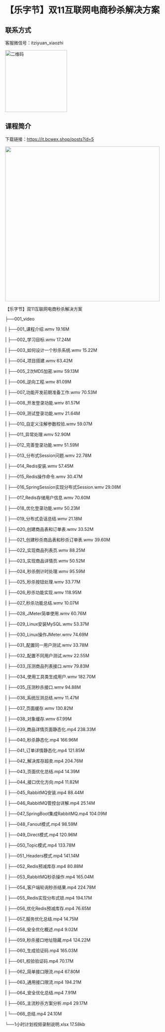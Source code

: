 # 【乐字节】双11互联网电商秒杀解决方案

## 联系方式

客服微信号：itziyuan_xiaozhi

<img src="https://ziyuanyun.oss-cn-guangzhou.aliyuncs.com/common/20240614073449/666b82192834a.jpg" width="200" height="200" alt="二维码">

## 课程简介

下载链接：https://it.bcwex.shop/posts?id=5

<img src="https://ziyuanyun.oss-cn-guangzhou.aliyuncs.com/yun/20240515151517/66446105f0318.jpg" width="500" alt="">

  【乐字节】双11互联网电商秒杀解决方案



 ├──001_video

 | ├──001_课程介绍.wmv 19.16M

 | ├──002_学习目标.wmv 17.24M

 | ├──003_如何设计一个秒杀系统.wmv 15.22M

 | ├──004_项目搭建.wmv 63.42M

 | ├──005_2次MD5加密.wmv 59.13M

 | ├──006_逆向工程.wmv 81.09M

 | ├──007_功能开发前期准备工作.wmv 70.53M

 | ├──008_开发登录功能.wmv 81.57M

 | ├──009_测试登录功能.wmv 21.64M

 | ├──010_自定义注解参数校验.wmv 59.07M

 | ├──011_异常处理.wmv 52.90M

 | ├──012_完善登录功能.wmv 51.59M

 | ├──013_分布式Session问题.wmv 22.78M

 | ├──014_Redis安装.wmv 57.45M

 | ├──015_Redis操作命令.wmv 30.47M

 | ├──016_SpringSession实现分布式Session.wmv 29.08M

 | ├──017_Redis存储用户信息.wmv 70.60M

 | ├──018_优化登录功能.wmv 50.23M

 | ├──019_分布式会话总结.wmv 21.18M

 | ├──020_创建商品表和订单表.wmv 33.52M

 | ├──021_创建秒杀商品表和秒杀订单表.wmv 39.60M

 | ├──022_实现商品列表页.wmv 88.25M

 | ├──023_实现商品详情页.wmv 50.52M

 | ├──024_秒杀倒计时处理.wmv 95.59M

 | ├──025_秒杀按钮处理.wmv 33.77M

 | ├──026_秒杀功能实现.wmv 118.95M

 | ├──027_秒杀功能总结.wmv 10.07M

 | ├──028_JMeter简单使用.wmv 60.76M

 | ├──029_Linux安装MySQL.wmv 53.37M

 | ├──030_Linux操作JMeter.wmv 74.69M

 | ├──031_配置同一用户测试.wmv 33.78M

 | ├──032_配置不同用户测试.wmv 22.55M

 | ├──033_压测商品列表接口.wmv 79.83M

 | ├──034_使用工具类生成用户.wmv 182.70M

 | ├──035_压测秒杀接口.wmv 94.88M

 | ├──036_系统压测总结.wmv 11.47M

 | ├──037_页面缓存.wmv 130.82M

 | ├──038_对象缓存.wmv 67.99M

 | ├──039_商品详情页面静态化.mp4 238.33M

 | ├──040_秒杀静态化.mp4 166.96M

 | ├──041_订单详情静态化.mp4 121.85M

 | ├──042_解决库存超卖.mp4 204.76M

 | ├──043_页面优化总结.mp4 14.39M

 | ├──044_接口优化方向.mp4 11.82M

 | ├──045_RabbitMQ安装.mp4 88.44M

 | ├──046_RabbitMQ管控台详解.mp4 25.14M

 | ├──047_SpringBoot集成RabbitMQ.mp4 104.09M

 | ├──048_Fanout模式.mp4 98.59M

 | ├──049_Direct模式.mp4 120.96M

 | ├──050_Topic模式.mp4 133.78M

 | ├──051_Headers模式.mp4 141.14M

 | ├──052_Redis预减库存.mp4 80.88M

 | ├──053_RabbitMQ秒杀操作.mp4 165.04M

 | ├──054_客户端轮询秒杀结果.mp4 224.78M

 | ├──055_Redis实现分布式锁.mp4 194.17M

 | ├──056_优化Redis预减库存.mp4 76.65M

 | ├──057_服务优化总结.mp4 14.75M

 | ├──058_安全优化概述.mp4 9.02M

 | ├──059_秒杀接口地址隐藏.mp4 124.22M

 | ├──060_生成验证码.mp4 165.03M

 | ├──061_校验验证码.mp4 70.17M

 | ├──062_简单接口限流.mp4 67.80M

 | ├──063_通用接口限流.mp4 194.21M

 | ├──064_安全优化总结.mp4 7.91M

 | ├──065_主流秒杀方案分析.mp4 29.17M

 | └──066_总结.mp4 24.10M

 └──1小时计划视频录制说明.xlsx 17.58kb

  